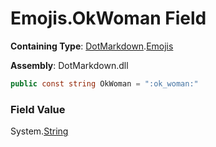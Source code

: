 # Emojis\.OkWoman Field

**Containing Type**: [DotMarkdown](../../README.md)\.[Emojis](../README.md)

**Assembly**: DotMarkdown\.dll

```csharp
public const string OkWoman = ":ok_woman:"
```

### Field Value

System\.[String](https://docs.microsoft.com/en-us/dotnet/api/system.string)